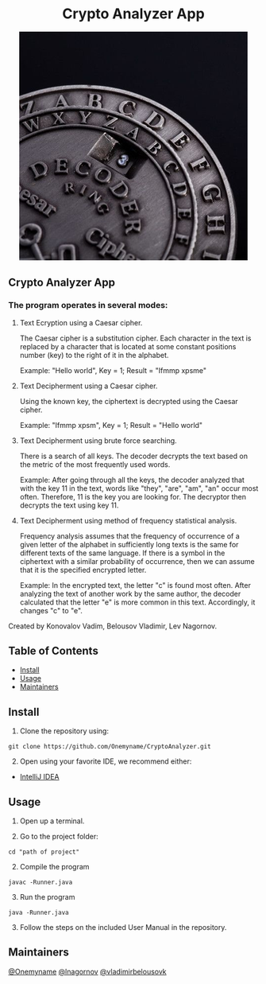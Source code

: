 <div align="center">
    <h1>Crypto Analyzer App</h1>
    <img src="CaesarCipher.png">
</div>

## <h2>Crypto Analyzer App </h2>

<h3>The program operates in several modes: </h3>
<ol> 
<li>Text Ecryption using a Caesar cipher. </li>
<p></p>
The Caesar cipher is a substitution cipher. Each character in the text is replaced by a character that is located at some constant positions number (key) to the right of it in the alphabet.
<p></p>   
Example: "Hello world", Key = 1;  Result = "Ifmmp xpsme"  
<p></p>   
<li>Text Decipherment using a Caesar cipher. </li>
<p></p>
Using the known key, the ciphertext is decrypted using the Caesar cipher.
<p></p>
Example: "Ifmmp xpsm", Key = 1;  Result = "Hello world"
<p></p>   
<li>Text Decipherment using brute force searching. </li>
<p></p>
There is a search of all keys. The decoder decrypts the text based on the metric of the most frequently used words.
<p></p>
Example: After going through all the keys, the decoder analyzed that with the key 11 in the text, words like "they", "are", "am", "an" occur most often. Therefore, 11 is the key you are looking for. The decryptor then decrypts the text using key 11.
<p></p> 
<li> Text Decipherment using method of frequency statistical analysis. </li>
<p></p>
Frequency analysis assumes that the frequency of occurrence of a given letter of the alphabet in sufficiently long texts is the same for different texts of the same language. If there is a symbol in the ciphertext with a similar probability of occurrence, then we can assume that it is the specified encrypted letter.
<p></p>    
Example:
In the encrypted text, the letter "c" is found most often. After analyzing the text of another work by the same author, the decoder calculated that the letter "e" is more common in this text. Accordingly, it changes "c" to "e".   
<p></p>
</ol>    
Created by Konovalov Vadim, Belousov Vladimir, Lev Nagornov.

## Table of Contents

- [Install](#install)
- [Usage](#usage)
- [Maintainers](#maintainers)

## Install

1. Clone the repository using:

```
git clone https://github.com/Onemyname/CryptoAnalyzer.git
```

2. Open using your favorite IDE, we recommend either: 
* [IntelliJ IDEA](https://www.jetbrains.com/idea/)


## Usage

1. Open up a terminal.

2. Go to the project folder:
```
cd "path of project"
```
2. Compile the program
 ```
javac -Runner.java
``` 
3. Run the program
```
java -Runner.java
```  
3. Follow the steps on the included User Manual in the repository.

## Maintainers

[@Onemyname](https://github.com/Onemyname)
[@lnagornov](https://github.com/lnagornov)
[@vladimirbelousovk](https://github.com/vladimirbelousovk)
